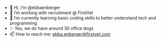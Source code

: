 - 👋 Hi, I’m @ebbaenberger
- 👀 I’m working with recruitment @ FirstVet 
- 🌱 I’m currently learning basic coding skills to better understand tech and programming
- ✨ Yes, we do have around 30 office dogs
- 📫 How to reach me: ebba.enberger@firstvet.com

<!---
ebbaenberger/ebbaenberger is a ✨ special ✨ repository because its `README.md` (this file) appears on your GitHub profile.
You can click the Preview link to take a look at your changes.
--->
